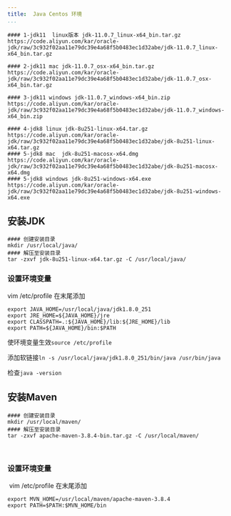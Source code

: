 ```yaml
---
title:  Java Centos 环境
...
```


```
#### 1-jdk11  linux版本 jdk-11.0.7_linux-x64_bin.tar.gz
https://code.aliyun.com/kar/oracle-jdk/raw/3c932f02aa11e79dc39e4a68f5b0483ec1d32abe/jdk-11.0.7_linux-x64_bin.tar.gz

#### 2-jdk11 mac jdk-11.0.7_osx-x64_bin.tar.gz
https://code.aliyun.com/kar/oracle-jdk/raw/3c932f02aa11e79dc39e4a68f5b0483ec1d32abe/jdk-11.0.7_osx-x64_bin.tar.gz

#### 3-jdk11 windows jdk-11.0.7_windows-x64_bin.zip
https://code.aliyun.com/kar/oracle-jdk/raw/3c932f02aa11e79dc39e4a68f5b0483ec1d32abe/jdk-11.0.7_windows-x64_bin.zip

#### 4-jdk8 linux jdk-8u251-linux-x64.tar.gz
https://code.aliyun.com/kar/oracle-jdk/raw/3c932f02aa11e79dc39e4a68f5b0483ec1d32abe/jdk-8u251-linux-x64.tar.gz
#### 5-jdk8 mac  jdk-8u251-macosx-x64.dmg
https://code.aliyun.com/kar/oracle-jdk/raw/3c932f02aa11e79dc39e4a68f5b0483ec1d32abe/jdk-8u251-macosx-x64.dmg
#### 5-jdk8 windows jdk-8u251-windows-x64.exe
https://code.aliyun.com/kar/oracle-jdk/raw/3c932f02aa11e79dc39e4a68f5b0483ec1d32abe/jdk-8u251-windows-x64.exe
```



## 安装JDK
```
#### 创建安装目录
mkdir /usr/local/java/
#### 解压至安装目录
tar -zxvf jdk-8u251-linux-x64.tar.gz -C /usr/local/java/
```

### 设置环境变量

vim /etc/profile
在末尾添加
```
export JAVA_HOME=/usr/local/java/jdk1.8.0_251
export JRE_HOME=${JAVA_HOME}/jre
export CLASSPATH=.:${JAVA_HOME}/lib:${JRE_HOME}/lib
export PATH=${JAVA_HOME}/bin:$PATH
```
使环境变量生效`source /etc/profile`

添加软链接`ln -s /usr/local/java/jdk1.8.0_251/bin/java /usr/bin/java`

检查`java -version`


## 安装Maven
```
#### 创建安装目录
mkdir /usr/local/maven/
#### 解压至安装目录
tar -zxvf apache-maven-3.8.4-bin.tar.gz -C /usr/local/maven/
```
​
### 设置环境变量
​
vim /etc/profile
在末尾添加
```
export MVN_HOME=/usr/local/maven/apache-maven-3.8.4
export PATH=$PATH:$MVN_HOME/bin
```



